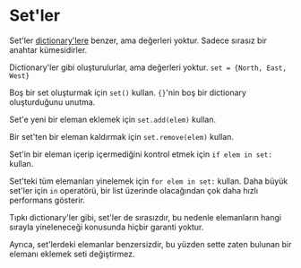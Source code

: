 # Set'ler
Set'ler [dictionary'lere](docs/scripting/dicts.md) benzer, ama değerleri yoktur. Sadece sırasız bir anahtar kümesidirler. 

Dictionary'ler gibi oluşturulurlar, ama değerleri yoktur.
`set = {North, East, West}`

Boş bir set oluşturmak için `set()` kullan. `{}`'nin boş bir dictionary oluşturduğunu unutma.

Set'e yeni bir eleman eklemek için `set.add(elem)` kullan.

Bir set'ten bir eleman kaldırmak için `set.remove(elem)` kullan.

Set'in bir eleman içerip içermediğini kontrol etmek için `if elem in set:` kullan.

Set'teki tüm elemanları yinelemek için `for elem in set:` kullan.
Daha büyük set'ler için `in` operatörü, bir list üzerinde olacağından çok daha hızlı performans gösterir.

Tıpkı dictionary'ler gibi, set'ler de sırasızdır, bu nedenle elemanların hangi sırayla yineleneceği konusunda hiçbir garanti yoktur.

Ayrıca, set'lerdeki elemanlar benzersizdir, bu yüzden sette zaten bulunan bir elemanı eklemek seti değiştirmez.